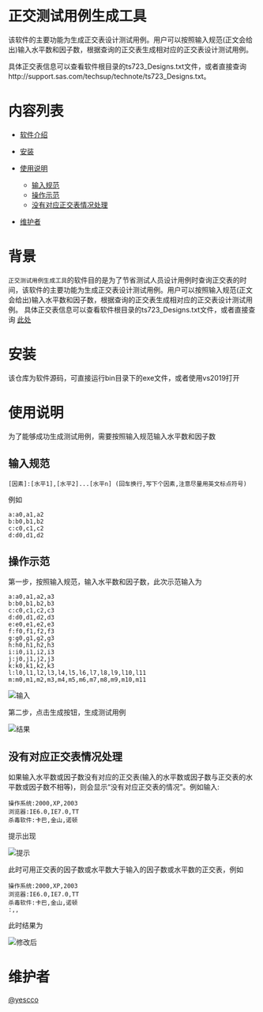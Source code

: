 # 正交测试用例生成工具
该软件的主要功能为生成正交表设计测试用例。用户可以按照输入规范(正文会给出)输入水平数和因子数，根据查询的正交表生成相对应的正交表设计测试用例。

具体正交表信息可以查看软件根目录的ts723_Designs.txt文件，或者直接查询http://support.sas.com/techsup/technote/ts723_Designs.txt。

# 内容列表

- [软件介绍](#软件介绍)

- [安装](#安装)

- [使用说明](#使用说明)

  - [输入规范](##输入规范)
  - [操作示范](##操作示范)
  - [没有对应正交表情况处理](##没有对应正交表情况处理)

- [维护者](#维护者)
# 背景
`正交测试用例生成工具`的软件目的是为了节省测试人员设计用例时查询正交表的时间，该软件的主要功能为生成正交表设计测试用例。用户可以按照输入规范(正文会给出)输入水平数和因子数，根据查询的正交表生成相对应的正交表设计测试用例。
具体正交表信息可以查看软件根目录的ts723_Designs.txt文件，或者直接查询
[此处](http://support.sas.com/techsup/technote/ts723_Designs.txt)

# 安装

该仓库为软件源码，可直接运行bin目录下的exe文件，或者使用vs2019打开

# 使用说明

为了能够成功生成测试用例，需要按照输入规范输入水平数和因子数

## 输入规范

`[因素]:[水平1],[水平2]...[水平n] (回车换行,写下个因素,注意尽量用英文标点符号)`

例如

```
a:a0,a1,a2
b:b0,b1,b2
c:c0,c1,c2
d:d0,d1,d2
```

## 操作示范

第一步，按照输入规范，输入水平数和因子数，此次示范输入为

```
a:a0,a1,a2,a3
b:b0,b1,b2,b3
c:c0,c1,c2,c3
d:d0,d1,d2,d3
e:e0,e1,e2,e3
f:f0,f1,f2,f3
g:g0,g1,g2,g3
h:h0,h1,h2,h3
i:i0,i1,i2,i3
j:j0,j1,j2,j3
k:k0,k1,k2,k3
l:l0,l1,l2,l3,l4,l5,l6,l7,l8,l9,l10,l11
m:m0,m1,m2,m3,m4,m5,m6,m7,m8,m9,m10,m11
```



![输入](https://s1.ax1x.com/2020/05/08/YnoWDJ.png)

第二步，点击生成按钮，生成测试用例

![结果](https://s1.ax1x.com/2020/05/08/YnTTds.png)

## 没有对应正交表情况处理

如果输入水平数或因子数没有对应的正交表(输入的水平数或因子数与正交表的水平数或因子数不相等)，则会显示“没有对应正交表的情况”。例如输入:

```
操作系统:2000,XP,2003
浏览器:IE6.0,IE7.0,TT
杀毒软件:卡巴,金山,诺顿
```

提示出现

![提示](https://s1.ax1x.com/2020/05/08/YnHKuF.png)

此时可用正交表的因子数或水平数大于输入的因子数或水平数的正交表，例如

```
操作系统:2000,XP,2003
浏览器:IE6.0,IE7.0,TT
杀毒软件:卡巴,金山,诺顿
:,,
```

此时结果为

![修改后](https://s1.ax1x.com/2020/05/08/YnHfbQ.png)

# 维护者

[@yescco](https://github.com/yescco126)








